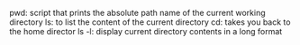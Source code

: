pwd: script that prints the absolute path name of the current working directory
ls: to list the content of the current directory 
cd: takes you back to the home director
ls -l: display current directory contents in a long format

